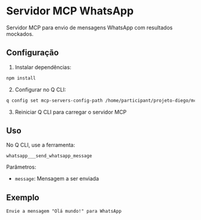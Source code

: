 # Servidor MCP WhatsApp

Servidor MCP para envio de mensagens WhatsApp com resultados mockados.

## Configuração

1. Instalar dependências:
```bash
npm install
```

2. Configurar no Q CLI:
```bash
q config set mcp-servers-config-path /home/participant/projeto-diego/mcp-config.json
```

3. Reiniciar Q CLI para carregar o servidor MCP

## Uso

No Q CLI, use a ferramenta:
```
whatsapp___send_whatsapp_message
```

Parâmetros:
- `message`: Mensagem a ser enviada

## Exemplo

```
Envie a mensagem "Olá mundo!" para WhatsApp
```
